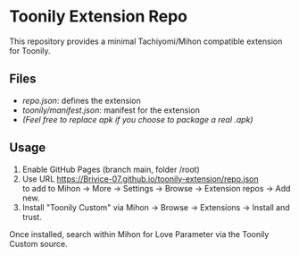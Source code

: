 # Toonily Extension Repo

This repository provides a minimal Tachiyomi/Mihon compatible extension for Toonily.

## Files

- *repo.json*: defines the extension
- *toonily/manifest.json*: manifest for the extension
- *(Feel free to replace apk if you choose to package a real .apk)*

## Usage

1. Enable GitHub Pages (branch main, folder /root)
2. Use URL https://Brivice-07.github.io/toonily-extension/repo.json  
   to add to Mihon → More → Settings → Browse → Extension repos → Add new.
3. Install "Toonily Custom" via Mihon → Browse → Extensions → Install and trust.

Once installed, search within Mihon for Love Parameter via the Toonily Custom source.